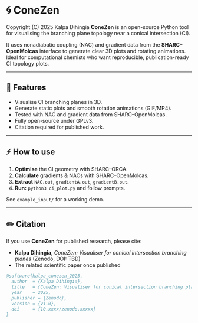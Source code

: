 # 🌀 ConeZen
Copyright (C) 2025 Kalpa Dihingia
**ConeZen** is an open-source Python tool for visualising the branching plane topology near a conical intersection (CI).

It uses nonadiabatic coupling (NAC) and gradient data from the **SHARC–OpenMolcas** interface to generate clear 3D plots and rotating animations.  
Ideal for computational chemists who want reproducible, publication-ready CI topology plots.

---

## 📌 Features
- Visualise CI branching planes in 3D.
- Generate static plots and smooth rotation animations (GIF/MP4).
- Tested with NAC and gradient data from SHARC–OpenMolcas.
- Fully open-source under GPLv3.
- Citation required for published work.

---

## ⚡ How to use

1. **Optimise** the CI geometry with SHARC–ORCA.
2. **Calculate** gradients & NACs with SHARC–OpenMolcas.
3. **Extract** `NAC.out`, `gradientA.out`, `gradientB.out`.
4. **Run:** `python3 ci_plot.py` and follow prompts.

See `example_input/` for a working demo.

---

## ✏️ Citation

If you use **ConeZen** for published research, please cite:
- **Kalpa Dihingia**, *ConeZen: Visualiser for conical intersection branching planes* (Zenodo, DOI: TBD)
- The related scientific paper once published

```bibtex
@software{kalpa_conezen_2025,
  author  = {Kalpa Dihingia},
  title   = {ConeZen: Visualiser for conical intersection branching planes},
  year    = 2025,
  publisher = {Zenodo},
  version = {v1.0},
  doi     = {10.xxxx/zenodo.xxxxx}
}
